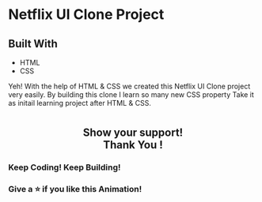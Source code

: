 # Netflix UI Clone Project

## Built With

- HTML
- CSS

Yeh! With the help of HTML & CSS we created this Netflix UI Clone project very easily. 
By building this clone I learn so many new CSS property Take it as initail learning project after HTML & CSS.

#
 <h2 align= "center">Show your support! </br>
Thank You !</h2>

### Keep Coding! Keep Building!
### Give a ⭐ if you like this Animation!
